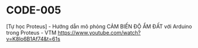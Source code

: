 # CODE-005
[Tự học Proteus] - Hướng dẫn mô phỏng CẢM BIẾN ĐỘ ẨM ĐẤT với Arduino trong Proteus - VTM
https://www.youtube.com/watch?v=K8lo6B1Af74&t=61s
